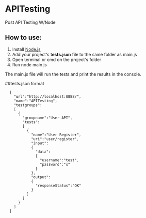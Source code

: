 # APITesting
Post API Testing W/Node

## How to use:

1. Install [Node.js](https://nodejs.org/en/download/)
2. Add your project's **tests.json** file to the same folder as main.js
3. Open terminal or cmd on the project's folder
4. Run node main.js

The main.js file will run the tests and print the results in the console.

##tests.json format
```
  {
    "url":"http://localhost:8888/",
    "name":"APITesting",
    "testgroups":
    [
      {
        "groupname":"User API",
        "tests":
        [
          {
            "name":"User Register",
            "uri":"user/register",
            "input":
            {
              "data":
              {
                "username":"test",
                "password":"x"
              }
            },
            "output":
            {
              "responseStatus":"OK"
            }
          }
        ]
      }
    ]
  }
```
